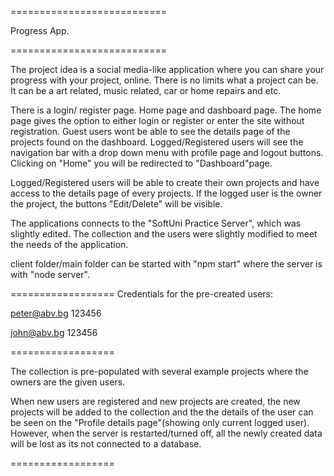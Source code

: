 ===========================

Progress App. 

===========================

The project idea is a social media-like application where you can share your progress with your project, online. There is no limits what a project can be. It can be a art related, music related, car or home repairs and etc. 

There is a login/ register page. Home page and dashboard page. The home page gives the option to either login or register or enter the site without registration. Guest users wont be able to see the details page of the projects found on the dashboard. 
Logged/Registered users will see the navigation bar with a drop down menu with profile page and logout buttons. Clicking on "Home" you will be redirected to "Dashboard"page.

Logged/Registered users will be able to create their own projects and have access to the details page of every projects. If the logged user is the owner the project, the buttons "Edit/Delete" will be visible.  

The applications connects to the "SoftUni Practice Server", which was slightly edited. The collection and the users were slightly modified to meet the needs of the application.  

client folder/main folder can be started with "npm start" where the server is with "node server". 

==================
Credentials for the pre-created users: 

peter@abv.bg
123456

john@abv.bg
123456

==================

The collection is pre-populated with several example projects where the owners are the given users. 

When new users are registered and new projects are created, the new projects will be added to the collection and the the details of the user can be seen on the "Profile details page"(showing only current logged user). However, when the server is restarted/turned off, all the newly created data will be lost as its not connected to a database. 

==================